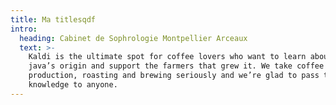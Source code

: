 ```yaml
---
title: Ma titlesqdf
intro:
  heading: Cabinet de Sophrologie Montpellier Arceaux
  text: >-
    Kaldi is the ultimate spot for coffee lovers who want to learn about their
    java’s origin and support the farmers that grew it. We take coffee
    production, roasting and brewing seriously and we’re glad to pass that
    knowledge to anyone.
---
```


